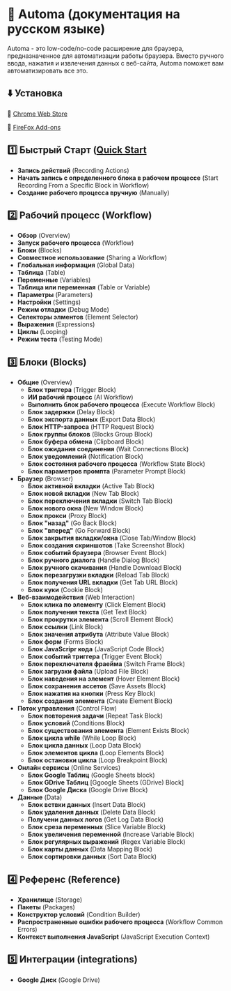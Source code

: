 # 🤖 Automa (документация на русском языке)
Automa - это low-code/no-code расширение для браузера, предназначенное для автоматизации работы браузера. Вместо ручного ввода, нажатия и извлечения данных с веб-сайта, Automa поможет вам автоматизировать все это.
## ⬇️ Установка
🔲 [Chrome Web Store](https://chrome.google.com/webstore/detail/automa/infppggnoaenmfagbfknfkancpbljcca)

🔲 [FireFox Add-ons](https://addons.mozilla.org/en-US/firefox/addon/automa/)

## 1️⃣ Быстрый Старт ([Quick Start](https://github.com/inpromotion/automa-russian-docs/blob/main/QUICK-START.md)
- **Запись действий** (Recording Actions)
- **Начать запись с определенного блока в рабочем процессе** (Start Recording From a Specific Block in Workflow)
- **Создание рабочего процесса вручную** (Manually)

## 2️⃣ Рабочий процесс (Workflow)
- **Обзор** (Overview)
- **Запуск рабочего процесса** (Workflow)
- **Блоки** (Blocks)
- **Совместное использование** (Sharing a Workflow)
- **Глобальная информация** (Global Data)
- **Таблица** (Table)
- **Переменные** (Variables)
- **Таблица или переменная** (Table or Variable)
- **Параметры** (Parameters)
- **Настройки** (Settings)
- **Режим отладки** (Debug Mode)
- **Селекторы элментов** (Element Selector)
- **Выражения** (Expressions)
- **Циклы** (Looping)
- **Режим теста** (Testing Mode)

## 3️⃣ Блоки (Blocks)
- **Общие** (Overview)
  - **Блок триггера** (Trigger Block)
  - **ИИ рабочий процесс** (AI Workflow)
  - **Выполнить блок рабочего процесса** (Execute Workflow Block)
  - **Блок задержки** (Delay Block)
  - **Блок экспорта данных** (Export Data Block)
  - **Блок HTTP-запроса** (HTTP Request Block)
  - **Блок группы блоков** (Blocks Group Block)
  - **Блок буфера обмена** (Clipboard Block)
  - **Блок ожидания соединения** (Wait Connections Block)
  - **Блок уведомлений** (Notification Block)
  - **Блок состояния рабочего процесса** (Workflow State Block)
  - **Блок параметров промпта** (Parameter Prompt Block)
- **Браузер** (Browser)
  - **Блок активной вкладки** (Active Tab Block)
  - **Блок новой вкладки** (New Tab Block)
  - **Блок переключения вкладки** (Switch Tab Block)
  - **Блок нового окна** (New Window Block)
  - **Блок прокси** (Proxy Block)
  - **Блок "назад"** (Go Back Block)
  - **Блок "вперед"** (Go Forward Block)
  - **Блок закрытия вкладки/окна** (Close Tab/Window Block)
  - **Блок создания скриншотов** (Take Screenshot Block)
  - **Блок событий браузера** (Browser Event Block)
  - **Блок ручного диалога** (Handle Dialog Block)
  - **Блок ручного скачивания** (Handle Download Block)
  - **Блок перезагрузки вкладки** (Reload Tab Block)
  - **Блок получения URL вкладки** (Get Tab URL Block)
  - **Блок куки** (Cookie Block)
- **Веб-взаимодействия** (Web Interaction)
  - **Блок клика по элементу** (Click Element Block)
  - **Блок получения текста** (Get Text Block)
  - **Блок прокрутки элемента** (Scroll Element Block)
  - **Блок ссылки** (Link Block)
  - **Блок значения атрибута** (Attribute Value Block)
  - **Блок форм** (Forms Block)
  - **Блок JavaScripr кода** (JavaScript Code Block)
  - **Блок событий триггера** (Trigger Event Block)
  - **Блок переключателя фраейма** (Switch Frame Block)
  - **Блок загрузки файла** (Upload File Block)
  - **Блок наведения на элемент** (Hover Element Block)
  - **Блок сохранения ассетов** (Save Assets Block)
  - **Блок нажатия на кнопки** (Press Key Block)
  - **Блок создания элемента** (Create Element Block)
- **Поток управления** (Control Flow)
  - **Блок повторения задачи** (Repeat Task Block)
  - **Блок условий** (Conditions Block)
  - **Блок существования элемента** (Element Exists Block)
  - **Блок цикла while** (While Loop Block)
  - **Блок цикла данных** (Loop Data Block)
  - **Блок элементов цикла** (Loop Elements Block)
  - **Блок остановки цикла** (Loop Breakpoint Block)
- **Онлайн сервисы** (Online Services)
  - **Блок Google Таблиц** (Google Sheets block)
  - **Блок GDrive Таблиц** [Ggoogle Sheets (GDrive) Block]
  - **Блок Google Диска** (Google Drive Block)
- **Данные** (Data)
  - **Блок вствки данных** (Insert Data Block)
  - **Блок удаления данных** (Delete Data Block)
  - **Получени данных логов** (Get Log Data Block)
  - **Блок среза переменных** (Slice Variable Block)
  - **Блок увеличения переменной** (Increase Variable Block)
  - **Блок регулярных выражений** (Regex Variable Block)
  - **Блок карты данных** (Data Mapping Block)
  - **Блок сортировки данных** (Sort Data Block)
## 4️⃣ Референс (Reference)
- **Хранилище** (Storage)
- **Пакеты** (Packages)
- **Конструктор условий** (Condition Builder)
- **Распространенные ошибки рабочего процесса** (Workflow Common Errors)
- **Контекст выполнения JavaScript** (JavaScript Execution Context)
## 5️⃣ Интеграции (integrations)
- **Google Диск** (Google Drive)
